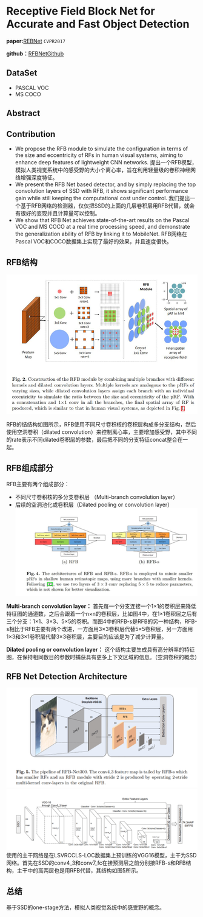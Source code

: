 # Receptive Field Block Net for Accurate and Fast Object Detection


**paper:**[REBNet](https://arxiv.org/abs/1711.07767) `CVPR2017`

**github：**[RFBNetGithub](https://archive.nyu.edu/handle/2451/33887)


## DataSet
- PASCAL VOC
- MS COCO


## Abstract



## Contribution

- We propose the RFB module to simulate the configuration in terms of the size and eccentricity of RFs in human visual systems, aiming to enhance deep features of lightweight CNN networks.
提出一个RFB模型，模拟人类视觉系统中的感受野的大小个离心率，旨在利用轻量级的卷积神经网络增强深度特征。
- We present the RFB Net based detector, and by simply replacing the top convolution layers of SSD with RFB, it shows significant performance gain while still keeping the computational cost under control.
我们提出一个基于RFB网络的检测器，仅仅把SSD的上面的几层卷积层用RFB代替，就会有很好的变现并且计算量可以控制。
- We show that RFB Net achieves state-of-the-art results on the Pascal VOC and MS COCO at a real time processing speed, and demonstrate the generalization ability of RFB by linking it to MobileNet.
RFB网络在Pascal VOC和COCO数据集上实现了最好的效果，并且速度很快。


## RFB结构
![RFBarchitecture](image/rfb.jpg)

RFB的结结构如图所示，RFB使用不同尺寸卷积核的卷积层构成多分支结构，然后使用空洞卷积（dilated convolution）来控制离心率，主要增加感受野，其中不同的rate表示不同dilated卷积层的参数，最后把不同的分支特征concat整合在一起。


## RFB组成部分
RFB主要有两个组成部分：
- 不同尺寸卷积核的多分支卷积层 （Multi-branch convolution layer）
- 后续的空洞池化或卷积层（Dilated pooling or convolution layer）
![component](image/component.jpg)

**Multi-branch convolution layer：**
首先每一个分支连接一个1×1的卷积层来降低特征图的通道数，之后会跟着一个n×n的卷积层，比如图4中，在1×1卷积层之后有三个分支：1×1、3×3、5×5的卷积。而图4中的RFB-s是RFB的另一种结构，RFB-s相比于RFB主要有两个改进，一方面用3×3卷积层代替5×5卷积层，另一方面用1×3和3×1卷积层代替3×3卷积层，主要目的应该是为了减少计算量。

**Dilated pooling or convolution layer：**
这个结构主要生成具有高分辨率的特征图，在保持相同数目的参数时捕获具有更多上下文区域的信息。（空洞卷积的概念）

##  RFB Net Detection Architecture
![Detection Architecture](image/Architecture.png)
![SSD](image/SSD.png)
使用的主干网络是在LSVRCCLS-LOC数据集上预训练的VGG16模型，主干为SSD网络。首先在SSD的conv4_3和conv7_fc在接预测层之前分别接RFB-s和RFB结构，主干中的高两层也是用RFB代替，其结构如图5所示。



## 总结
基于SSD的one-stage方法，模拟人类视觉系统中的感受野的概念。


